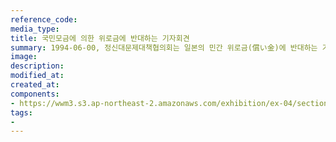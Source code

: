 ```yaml
---
reference_code:
media_type:
title: 국민모금에 의한 위로금에 반대하는 기자회견
summary: 1994-06-00, 정신대문제대책협의회는 일본의 민간 위로금(償い金)에 반대하는 기자회견과 집회를 개최했다. 
image:
description:
modified_at:
created_at:
components:
- https://wwm3.s3.ap-northeast-2.amazonaws.com/exhibition/ex-04/section-01-right/20_국민모금에+의한+위로금에+반대하는+기자회견.JPG
tags:
-
---
```

